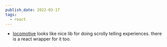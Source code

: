 ```yaml
---
publish_date: 2022-03-17
tags:
  - react
---
```

- [locomotive](https://github.com/locomotivemtl/locomotive-scroll) looks like nice lib for doing scrolly telling experiences. there is a react wrapper for it too.
